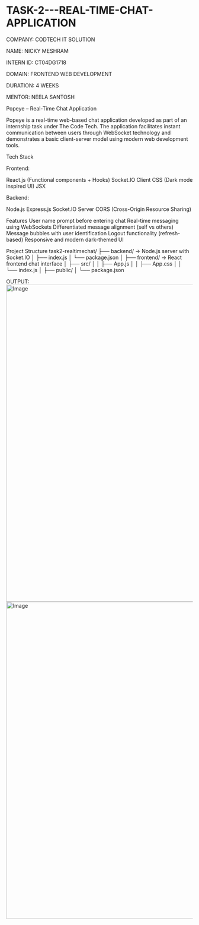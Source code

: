 # TASK-2---REAL-TIME-CHAT-APPLICATION

COMPANY: CODTECH IT SOLUTION

NAME: NICKY MESHRAM

INTERN ID: CT04DG1718

DOMAIN: FRONTEND WEB DEVELOPMENT

DURATION: 4 WEEKS

MENTOR: NEELA SANTOSH

Popeye – Real-Time Chat Application

Popeye is a real-time web-based chat application developed as part of an internship task under The Code Tech. The application facilitates instant communication between users through WebSocket technology and demonstrates a basic client-server model using modern web development tools.

Tech Stack

Frontend:

React.js (Functional components + Hooks)
Socket.IO Client
CSS (Dark mode inspired UI)
JSX

Backend:

Node.js
Express.js
Socket.IO Server
CORS (Cross-Origin Resource Sharing)

Features
User name prompt before entering chat
Real-time messaging using WebSockets
Differentiated message alignment (self vs others)
Message bubbles with user identification
Logout functionality (refresh-based)
Responsive and modern dark-themed UI

Project Structure
task2-realtimechat/
├── backend/ → Node.js server with Socket.IO
│ ├── index.js
│ └── package.json
│
├── frontend/ → React frontend chat interface
│ ├── src/
│ │ ├── App.js
│ │ ├── App.css
│ │ └── index.js
│ ├── public/
│ └── package.json

OUTPUT:
<img width="1470" height="854" alt="Image" src="https://github.com/user-attachments/assets/6578bbc5-e685-4dd6-8f02-4f1051817741" />
<img width="1470" height="854" alt="Image" src="https://github.com/user-attachments/assets/2f90738f-2e98-4263-a34b-cccd65b039b4" />

